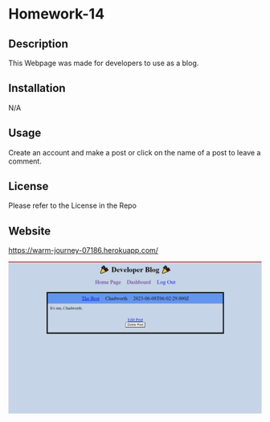 # Homework-14

## Description

This Webpage was made for developers to use as a blog.

## Installation

N/A

## Usage

Create an account and make a post or click on the name of a post to leave a comment.

## License

Please refer to the License in the Repo

## Website
https://warm-journey-07186.herokuapp.com/

![Picture of Webpage](public/assets/Developer-Blog.png)